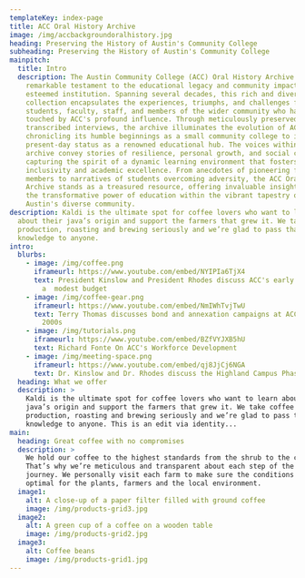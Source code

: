 ```yaml
---
templateKey: index-page
title: ACC Oral History Archive
image: /img/accbackgroundoralhistory.jpg
heading: Preserving the History of Austin's Community College
subheading: Preserving the History of Austin's Community College
mainpitch:
  title: Intro
  description: The Austin Community College (ACC) Oral History Archive stands as a
    remarkable testament to the educational legacy and community impact of this
    esteemed institution. Spanning several decades, this rich and diverse
    collection encapsulates the experiences, triumphs, and challenges faced by
    students, faculty, staff, and members of the wider community who have been
    touched by ACC's profound influence. Through meticulously preserved and
    transcribed interviews, the archive illuminates the evolution of ACC,
    chronicling its humble beginnings as a small community college to its
    present-day status as a renowned educational hub. The voices within the
    archive convey stories of resilience, personal growth, and social change,
    capturing the spirit of a dynamic learning environment that fosters
    inclusivity and academic excellence. From anecdotes of pioneering faculty
    members to narratives of students overcoming adversity, the ACC Oral History
    Archive stands as a treasured resource, offering invaluable insights into
    the transformative power of education within the vibrant tapestry of
    Austin's diverse community.
description: Kaldi is the ultimate spot for coffee lovers who want to learn
  about their java’s origin and support the farmers that grew it. We take coffee
  production, roasting and brewing seriously and we’re glad to pass that
  knowledge to anyone.
intro:
  blurbs:
    - image: /img/coffee.png
      iframeurl: https://www.youtube.com/embed/NYIPIa6TjX4
      text: President Kinslow and President Rhodes discuss ACC's early years with
        a  modest budget
    - image: /img/coffee-gear.png
      iframeurl: https://www.youtube.com/embed/NmIWhTvjTwU
      text: Terry Thomas discusses bond and annexation campaigns at ACC in the early
        2000s
    - image: /img/tutorials.png
      iframeurl: https://www.youtube.com/embed/BZfVYJXB5hU
      text: Richard Fonte On ACC's Workforce Development
    - image: /img/meeting-space.png
      iframeurl: https://www.youtube.com/embed/qj8JjCj6NGA
      text: Dr. Kinslow and Dr. Rhodes discuss the Highland Campus Phase 2
  heading: What we offer
  description: >
    Kaldi is the ultimate spot for coffee lovers who want to learn about their
    java’s origin and support the farmers that grew it. We take coffee
    production, roasting and brewing seriously and we’re glad to pass that
    knowledge to anyone. This is an edit via identity...
main:
  heading: Great coffee with no compromises
  description: >
    We hold our coffee to the highest standards from the shrub to the cup.
    That’s why we’re meticulous and transparent about each step of the coffee’s
    journey. We personally visit each farm to make sure the conditions are
    optimal for the plants, farmers and the local environment.
  image1:
    alt: A close-up of a paper filter filled with ground coffee
    image: /img/products-grid3.jpg
  image2:
    alt: A green cup of a coffee on a wooden table
    image: /img/products-grid2.jpg
  image3:
    alt: Coffee beans
    image: /img/products-grid1.jpg
---
```

